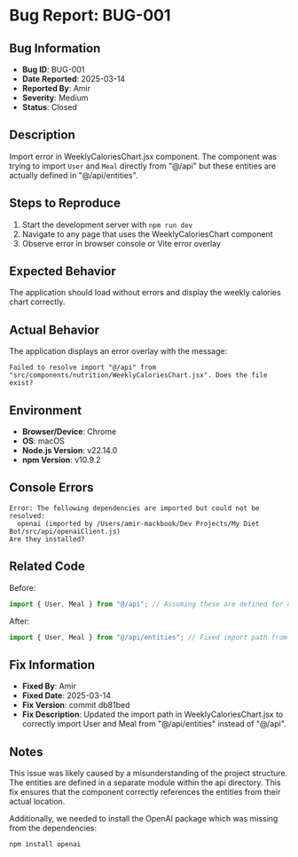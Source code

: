 # Bug Report: BUG-001

## Bug Information
- **Bug ID**: BUG-001
- **Date Reported**: 2025-03-14
- **Reported By**: Amir
- **Severity**: Medium
- **Status**: Closed

## Description
Import error in WeeklyCaloriesChart.jsx component. The component was trying to import `User` and `Meal` directly from "@/api" but these entities are actually defined in "@/api/entities".

## Steps to Reproduce
1. Start the development server with `npm run dev`
2. Navigate to any page that uses the WeeklyCaloriesChart component
3. Observe error in browser console or Vite error overlay

## Expected Behavior
The application should load without errors and display the weekly calories chart correctly.

## Actual Behavior
The application displays an error overlay with the message:
```
Failed to resolve import "@/api" from "src/components/nutrition/WeeklyCaloriesChart.jsx". Does the file exist?
```

## Environment
- **Browser/Device**: Chrome
- **OS**: macOS
- **Node.js Version**: v22.14.0
- **npm Version**: v10.9.2

## Console Errors
```
Error: The following dependencies are imported but could not be resolved:
  openai (imported by /Users/amir-mackbook/Dev Projects/My Diet Bot/src/api/openaiClient.js)
Are they installed?
```

## Related Code
Before:
```jsx
import { User, Meal } from "@/api"; // Assuming these are defined for user and meal operations
```

After:
```jsx
import { User, Meal } from "@/api/entities"; // Fixed import path from entities
```

## Fix Information
- **Fixed By**: Amir
- **Fixed Date**: 2025-03-14
- **Fix Version**: commit db81bed
- **Fix Description**: Updated the import path in WeeklyCaloriesChart.jsx to correctly import User and Meal from "@/api/entities" instead of "@/api".

## Notes
This issue was likely caused by a misunderstanding of the project structure. The entities are defined in a separate module within the api directory. This fix ensures that the component correctly references the entities from their actual location.

Additionally, we needed to install the OpenAI package which was missing from the dependencies:
```bash
npm install openai
```

